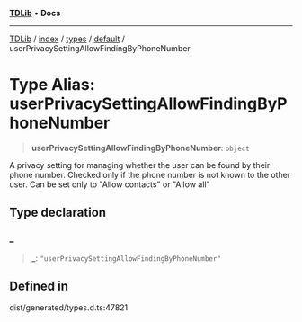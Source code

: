 [**TDLib**](../../../../../../README.md) • **Docs**

***

[TDLib](../../../../../../modules.md) / [index](../../../../../README.md) / [types](../../../README.md) / [default](../README.md) / userPrivacySettingAllowFindingByPhoneNumber

# Type Alias: userPrivacySettingAllowFindingByPhoneNumber

> **userPrivacySettingAllowFindingByPhoneNumber**: `object`

A privacy setting for managing whether the user can be found by their phone number. Checked only if the phone number is not known to the other user. Can be set only to "Allow contacts" or "Allow all"

## Type declaration

### \_

> **\_**: `"userPrivacySettingAllowFindingByPhoneNumber"`

## Defined in

dist/generated/types.d.ts:47821
